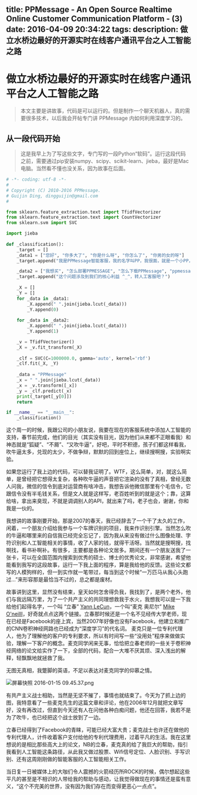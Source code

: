 title: PPMessage - An Open Source Realtime Online Customer Communication Platform - (3)
date: 2016-04-09 20:34:22
tags:
description: 做立水桥边最好的开源实时在线客户通讯平台之人工智能之路
---

# 做立水桥边最好的开源实时在线客户通讯平台之人工智能之路

> 本文主要是讲故事，代码是可以运行的。但是制作一个聊天机器人，真的需要很多技术，以后我会开帖专门讲 PPMessage 内如何利用深度学习的。

## 从一段代码开始

> 这是我早上为了写这些文字，专门写的一段Python“软码”。运行这段代码之前，需要通过pip安装numpy、scipy、scikit-learn、jieba，最好是Mac电脑。当然看不懂也没关系，因为故事在后面。

```python
# -*- coding: utf-8 -*-
#
# Copyright (C) 2010-2016 PPMessage.
# Guijin Ding, dingguijin@gmail.com
#

from sklearn.feature_extraction.text import TfidfVectorizer
from sklearn.feature_extraction.text import CountVectorizer
from sklearn.svm import SVC

import jieba
                                    
def _classification():
    _target = []
    _data1 = ["您好", "你多大了", "你是什么呀", "你怎么了", "你男的女的呀"]
    _target.append("我是PPMessage智能客服，我的名字叫PP，我很面，就是一个小PP，所以叫PP，您有什么的问题需要问我？")

    _data2 = ["我想买", "怎么部署PPMESSAGE", "怎么下载PPMessage", "ppmessage是什么意思"]
    _target.append("这个问题涉及到我们的核心利益 ^_^，转人工客服吧？")
    
    _X = []
    _Y = []
    for _data in _data1:
        _X.append(" ".join(jieba.lcut(_data)))
        _Y.append(0)
        
    for _data in _data2:
        _X.append(" ".join(jieba.lcut(_data)))
        _Y.append(1)

    _v = TfidfVectorizer()
    _X = _v.fit_transform(_X)
    
    _clf = SVC(C=1000000.0, gamma='auto', kernel='rbf')
    _clf.fit(_X, _Y)
       
    _data = "PPMessage"
    _x = " ".join(jieba.lcut(_data))
    _x = _v.transform([_x])
    _y = _clf.predict(_x)
    print(_target[_y[0]])
    return

if __name__ == "__main__":
    _classification()

```

这个周一的时候，我跟公司的小朋友说，我要在现在的客服系统中添加人工智能的支持，春节前完成，他们的目光（其实没有目光，因为他们从来都不正眼看我）和神态就是“狐疑”、“不屑”、“又吹牛逼”，好吧，平时不积德，孩子们都这样看我，吹牛逼太多，兑现的太少，不做争辩，默默的回到座位上，继续搜啊搜，实验啊实验。

如果您运行了我上边的代码，可以替我证明了。WTF，这么简单，对，就这么简单，是曾经把它想得太复杂，各种吹牛逼的声音把它渲染的没有了真相，曾经无数人问我，微信的信令到底对运营商有啥冲击，我想告诉他微信那里有个毛信令，它跟信令没有半毛钱关系，但是文人就是这样写，老百姓听到的就是这个；靠，这算给啥，拿出来臭现，不就是调调别人的API，就出来了吗，老子也会，谢谢，你和我是一伙的。

我想讲的故事刚要开始，那是2007的春天，我已经辞去了一个干了太久的工作，闲着，一个朋友介绍给我参与一个车牌识别的项目，我来作识别引擎。当然怎么吹的牛逼和哪里来的自信我已经完全忘记了，因为我从来没有做过什么图像处理、字符识别和人工智能相关的事情，收了人家的钱，就得干活呀。当然就是搜啊搜，找啊找，看书补啊补。有很多，主要都是各种论文居多。期间还有一个朋友送我了一张卡，可以在全国范围内搜索到优秀的硕士、博士的优秀论文，非常感谢，希望他能看到我写的这段故事，运行一下我上面的程序，算是我给他的反馈。这些论文都写的人模狗样的，但一到实作就一笔带过，每当到这个时候“一万匹马从我心头跑过...”来形容那是最恰当不过的，总之都是废材。

故事讲到这里，显然没有结束，皇天如何怎舍得负我，我找到了，是两个老外，他们与我远隔万里，为了一个共产主义的共同理想救我于水火，我想我可以提一下我给他们起得名字，一个叫 “立春” [Yann LeCun](http://yann.lecun.com/)，一个叫“麦克 奥尼尔” [Mike O'neilll](http://www.codeproject.com/Articles/16650/Neural-Network-for-Recognition-of-Handwritten-Digi)，好奇就点点这两个链接。立春那时候还是一个名不见经传大学老师，现在已经是Facebook的座上宾，当然2007年好像也没有Facebook，他建立和推广的CNN卷积神经网路也已经成为“深度学习”的代名词。 麦克只是一位专利代理人，他为了理解他的客户的专利要求，所以有时间写一些“没用处”程序来做做实验，理解一下客户的概念。麦克同学闲来无事，恰恰把立春老师的一些关于卷积神经网络的论文给实作了一下，全部的代码，配合一大堆不厌其烦、深入浅出的解释，轻飘飘地就拯救了我。

无图无真相，我蹩脚的英语，不足以表达对麦克同学的仰慕之情。

![屏幕快照 2016-01-15 09.45.37.png](http://upload-images.jianshu.io/upload_images/1452741-eb098d4227c9742d.png?imageMogr2/auto-orient/strip%7CimageView2/2/w/1240)

有共产主义战士相助，当然是无坚不摧了，事情也就结束了。今天为了抓上边的图，我特意看了一些麦克先生的这篇文章和评论，他在2006年12月就把文章写好，没有再改过，但直到今天还有人在问他各种白痴问题，他还在回答，我若不是为了吹牛，也已经把这个战士放到了一边。

立春已经得到了Facebook的青睐，可能已经大富大贵；麦克战士也许还在做他的专利代理人，计件收着客户支付给他的专利代理费用，过着平凡的生活。我在这里想说的是相比那些高大上的论文，NB的立春，麦克真的给了我巨大的帮助，指引我看到人工智能这条路径，从此我又做过股票、Wifi信号定位、人脸识别、手写识别、还有这周刚刚做的智能客服的人工智能相关工作。

当日复一日被媒体上的大咖们令人震撼的火箭经历所ROCK的时候，偶尔想起这些平凡的甚至是不相识的人带给我的帮助与感动，让我觉得做现在的事情还是蛮有意义，“这个不完美的世界，没有因为我们存在而变得更恶心一点点”。
